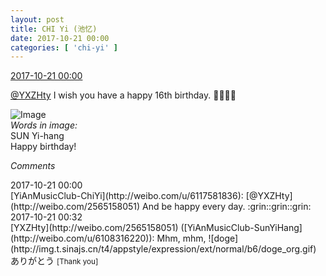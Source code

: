 ```yaml
---
layout: post
title: CHI Yi (池忆)
date: 2017-10-21 00:00
categories: [ 'chi-yi' ]
---
```


<div class="weibo-info">
  <a href="http://weibo.com/6117581836/FriWZmHzw">2017-10-21 00:00</a>
</div>

[@YXZHty](http://weibo.com/2565158051) I wish you have a happy 16th birthday. :birthday::tada::tada::tada:

<!-- more -->

![Image](http://wx4.sinaimg.cn/mw690/006G0KuMgy1fkp5l5e60jj30qo0zk456.jpg)  
*Words in image:*  
SUN Yi-hang  
Happy birthday!

*Comments*

<div class="weibo-info">2017-10-21 00:00</div>
[YiAnMusicClub-ChiYi](http://weibo.com/u/6117581836): [@YXZHty](http://weibo.com/2565158051) And be happy every day. :grin::grin::grin:

<div class="weibo-info">2017-10-21 00:32</div>
[YXZHty](http://weibo.com/2565158051) ([YiAnMusicClub-SunYiHang](http://weibo.com/u/6108316220)): Mhm, mhm, ![doge](http://img.t.sinajs.cn/t4/appstyle/expression/ext/normal/b6/doge_org.gif) ありがとう <small>[Thank you]</small>
